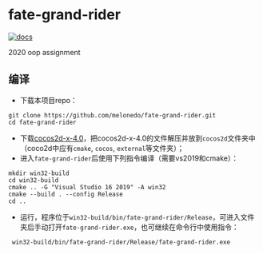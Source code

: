 # fate-grand-rider
[![docs](https://img.shields.io/badge/docs-dev-blue.svg)](https://melonedo.github.io/fate-grand-rider/dev)

2020 oop assignment

## 编译
* 下载本项目repo：
```shell
git clone https://github.com/melonedo/fate-grand-rider.git
cd fate-grand-rider
```
* 下载[cocos2d-x-4.0](http://cocos2d-x.org/filedown/cocos2d-x-v4.0)，把cocos2d-x-4.0的文件解压并放到`cocos2d`文件夹中（coco2d中应有`cmake`, `cocos`, `external`等文件夹）；
* 进入`fate-grand-rider`后使用下列指令编译（需要vs2019和cmake）：
```shell
mkdir win32-build
cd win32-build
cmake .. -G "Visual Studio 16 2019" -A win32
cmake --build . --config Release
cd ..
```
* 运行，程序位于`win32-build/bin/fate-grand-rider/Release`，可进入文件夹后手动打开`fate-grand-rider.exe`，也可继续在命令行中使用指令：
```shell
 win32-build/bin/fate-grand-rider/Release/fate-grand-rider.exe
```
